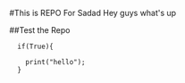 #This is REPO For Sadad
Hey guys what's up

##Test the Repo

```
  if(True){

    print("hello");
  }
```
